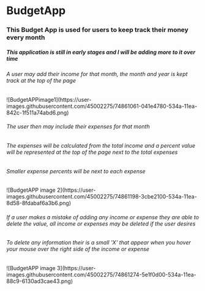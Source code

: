 
# BudgetApp
<h3>This Budget App is used for users to keep track their money every month</h3>

<h5>This application is still in early stages and I will be adding more to it over time</h5>

<h6>A user may add their income for that month, the month and year is kept track at the top of the page</h6>
![BudgetAPPimage1](https://user-images.githubusercontent.com/45002275/74861061-041e4780-534a-11ea-842c-1f511a74abd6.png)

<h6>The user then may include their expenses for that month</h6>
<h6>The expenses will be calculated from the total income and a percent value will be represented at the top of the page next to the total expenses</h6>
<h6>Smaller expense percents will be next to each expense</h6>
![BudgetAPP image 2](https://user-images.githubusercontent.com/45002275/74861198-3cbe2100-534a-11ea-8d58-8fdabaf6a3b6.png)

<h6>If a user makes a mistake of adding any income or expense they are able to delete the value, all income or expenses may be deleted if the user desires</h6>
<h6>To delete any information their is a small 'X' that appear when you hover your mouse over the right side of the income or expense</h6>
![BudgetAPP image 3](https://user-images.githubusercontent.com/45002275/74861274-5e1f0d00-534a-11ea-88c9-6130ad3cae43.png)


